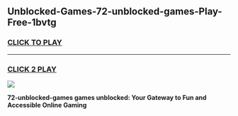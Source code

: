 
## Unblocked-Games-72-unblocked-games-Play-Free-1bvtg
<h3>
<a href="https://premium76.site?title=72-unblocked-games&ref=21A">CLICK TO PLAY</a></h3>
<hr>

<h3>
<a href="https://premium76.site?title=72-unblocked-games&ref=21A">CLICK 2 PLAY</a>
  
</h3>

<a href="https://premium76.site?title=72-unblocked-games&ref=21A"><img src="https://clearcache.store/games.png"></a>


**72-unblocked-games games unblocked: Your Gateway to Fun and Accessible Online Gaming**
